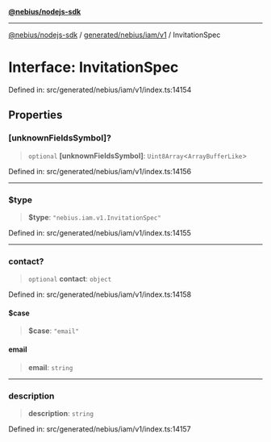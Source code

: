 [**@nebius/nodejs-sdk**](../../../../../README.md)

---

[@nebius/nodejs-sdk](../../../../../README.md) / [generated/nebius/iam/v1](../README.md) / InvitationSpec

# Interface: InvitationSpec

Defined in: src/generated/nebius/iam/v1/index.ts:14154

## Properties

### \[unknownFieldsSymbol\]?

> `optional` **\[unknownFieldsSymbol\]**: `Uint8Array`\<`ArrayBufferLike`\>

Defined in: src/generated/nebius/iam/v1/index.ts:14156

---

### $type

> **$type**: `"nebius.iam.v1.InvitationSpec"`

Defined in: src/generated/nebius/iam/v1/index.ts:14155

---

### contact?

> `optional` **contact**: `object`

Defined in: src/generated/nebius/iam/v1/index.ts:14158

#### $case

> **$case**: `"email"`

#### email

> **email**: `string`

---

### description

> **description**: `string`

Defined in: src/generated/nebius/iam/v1/index.ts:14157
